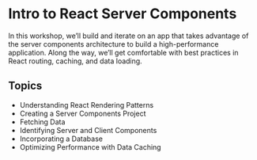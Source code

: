 # Intro to React Server Components

In this workshop, we’ll build and iterate on an app that takes advantage of the server components architecture to build a high-performance application. Along the way, we’ll get comfortable with best practices in React routing, caching, and data loading.

## Topics

- Understanding React Rendering Patterns
- Creating a Server Components Project
- Fetching Data
- Identifying Server and Client Components
- Incorporating a Database
- Optimizing Performance with Data Caching
